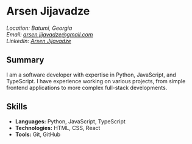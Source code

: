 # Arsen Jijavadze

*Location: Batumi, Georgia*  
*Email: arsen.jijavadze@gmail.com*  
*LinkedIn: [Arsen Jijavadze](https://www.linkedin.com)*

## Summary

I am a software developer with expertise in Python, JavaScript, and TypeScript. I have experience working on various projects, from simple frontend applications to more complex full-stack developments.

## Skills

- **Languages:** Python, JavaScript, TypeScript
- **Technologies:** HTML, CSS, React
- **Tools:** Git, GitHub
